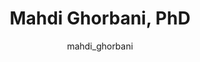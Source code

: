 ---
# this is autogenerated: do not edit
title: Mahdi Ghorbani, PhD
author: mahdi_ghorbani
layout: author-bio
jobtitle: Machine Learning Scientist
bio: Expedition Medicine
type: alumn
excerpt: "Postdoctoral Scholar, 2022-2024. Mahdi received his PhD in Chemical and Biomolecular Engineering from University of Maryland College Park (UMD). During his PhD,"
header:
  teaser: /assets/images/people/bio-ghorbani.jpg
papers: 
    - title: Autoregressive fragment-based diffusion for pocket-aware ligand design
      excerpt: <u>Ghorbani M</u>, Gendelev L, Beroza P, Keiser MJ. __arXiv - NeurIPS GenBio__. 2023 Nov 2.
      link: "https://arxiv.org/abs/2401.05370"

---
